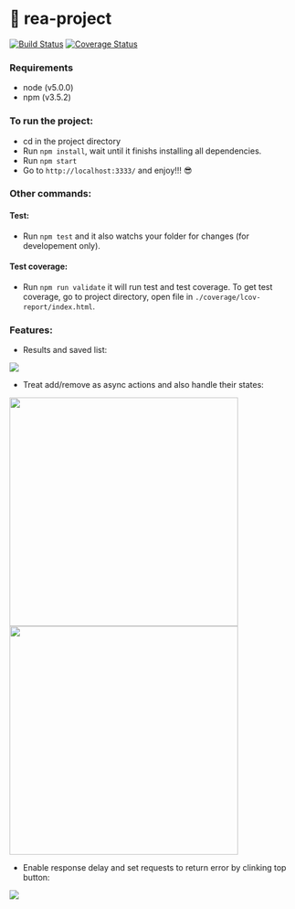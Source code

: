 # 🦄 rea-project
[![Build Status](https://travis-ci.org/khanghoang/rea-project.svg?branch=master)](https://travis-ci.org/khanghoang/rea-project)
[![Coverage Status](https://coveralls.io/repos/github/khanghoang/rea-project/badge.svg?branch=master)](https://coveralls.io/github/khanghoang/rea-project?branch=master)

### Requirements
- node (v5.0.0)
- npm (v3.5.2)

### To run the project:
- cd in the project directory
- Run `npm install`, wait until it finishs installing all dependencies.
- Run `npm start`
- Go to `http://localhost:3333/` and enjoy!!! 😎

### Other commands:
#### Test:
- Run `npm test` and it also watchs your folder for changes (for developement only).  

#### Test coverage: 
- Run `npm run validate` it will run test and test coverage. To get test coverage, go to project directory, open file in `./coverage/lcov-report/index.html`.
 
### Features:
- Results and saved list:  
<p>
  <img src="https://cloud.githubusercontent.com/assets/3213579/16363847/5c13988c-3c01-11e6-83a8-dd31b268fc06.gif">
</p>

- Treat add/remove as async actions and also handle their states:  
<img src="https://cloud.githubusercontent.com/assets/3213579/16363766/13f839e2-3bff-11e6-8830-b68fc1ed7212.gif" width="400">
<img src="https://cloud.githubusercontent.com/assets/3213579/16363768/2a407610-3bff-11e6-8a95-c1193aa60f39.gif" width="400">

- Enable response delay and set requests to return error by clinking top button:  
<img src="https://cloud.githubusercontent.com/assets/3213579/16363805/8c0df9fc-3c00-11e6-9093-eeab42624f8b.gif" style="text-align: center; margin: 0 auto;">


